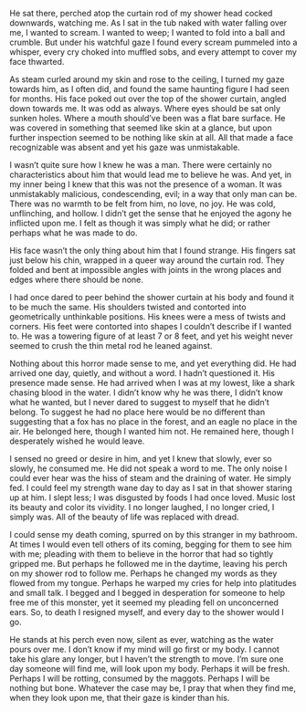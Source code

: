 He sat there, perched atop the curtain rod of my shower head cocked downwards, watching me. As I sat in the tub naked with water falling over me, I wanted to scream. I wanted to weep; I wanted to fold into a ball and crumble. But under his watchful gaze I found every scream pummeled into a whisper, every cry choked into muffled sobs, and every attempt to cover my face thwarted.

As steam curled around my skin and rose to the ceiling, I turned my gaze towards him, as I often did, and found the same haunting figure I had seen for months. His face poked out over the top of the shower curtain, angled down towards me. It was odd as always. Where eyes should be sat only sunken holes. Where a mouth should’ve been was a flat bare surface. He was covered in something that seemed like skin at a glance, but upon further inspection seemed to be nothing like skin at all. All that made a face recognizable was absent and yet his gaze was unmistakable.

I wasn’t quite sure how I knew he was a man. There were certainly no characteristics about him that would lead me to believe he was. And yet, in my inner being I knew that this was not the presence of a woman. It was unmistakably malicious, condescending, evil; in a way that only man can be. There was no warmth to be felt from him, no love, no joy. He was cold, unflinching, and hollow. I didn’t get the sense that he enjoyed the agony he inflicted upon me. I felt as though it was simply what he did; or rather perhaps what he was made to do.

His face wasn’t the only thing about him that I found strange. His fingers sat just below his chin, wrapped in a queer way around the curtain rod. They folded and bent at impossible angles with joints in the wrong places and edges where there should be none.

I had once dared to peer behind the shower curtain at his body and found it to be much the same. His shoulders twisted and contorted into geometrically unthinkable positions. His knees were a mess of twists and corners. His feet were contorted into shapes I couldn’t describe if I wanted to. He was a towering figure of at least 7 or 8 feet, and yet his weight never seemed to crush the thin metal rod he leaned against.

Nothing about this horror made sense to me, and yet everything did. He had arrived one day, quietly, and without a word. I hadn’t questioned it. His presence made sense. He had arrived when I was at my lowest, like a shark chasing blood in the water. I didn’t know why he was there, I didn’t know what he wanted, but I never dared to suggest to myself that he didn’t belong. To suggest he had no place here would be no different than suggesting that a fox has no place in the forest, and an eagle no place in the air. He belonged here, though I wanted him not. He remained here, though I desperately wished he would leave.

I sensed no greed or desire in him, and yet I knew that slowly, ever so slowly, he consumed me. He did not speak a word to me. The only noise I could ever hear was the hiss of steam and the draining of water. He simply fed. I could feel my strength wane day to day as I sat in that shower staring up at him. I slept less; I was disgusted by foods I had once loved. Music lost its beauty and color its vividity. I no longer laughed, I no longer cried, I simply was. All of the beauty of life was replaced with dread.

I could sense my death coming, spurred on by this stranger in my bathroom. At times I would even tell others of its coming, begging for them to see him with me; pleading with them to believe in the horror that had so tightly gripped me. But perhaps he followed me in the daytime, leaving his perch on my shower rod to follow me. Perhaps he changed my words as they flowed from my tongue. Perhaps he warped my cries for help into platitudes and small talk. I begged and I begged in desperation for someone to help free me of this monster, yet it seemed my pleading fell on unconcerned ears. So, to death I resigned myself, and every day to the shower would I go.

He stands at his perch even now, silent as ever, watching as the water pours over me. I don’t know if my mind will go first or my body. I cannot take his glare any longer, but I haven’t the strength to move. I’m sure one day someone will find me, will look upon my body. Perhaps it will be fresh. Perhaps I will be rotting, consumed by the maggots. Perhaps I will be nothing but bone. Whatever the case may be, I pray that when they find me, when they look upon me, that their gaze is kinder than his.